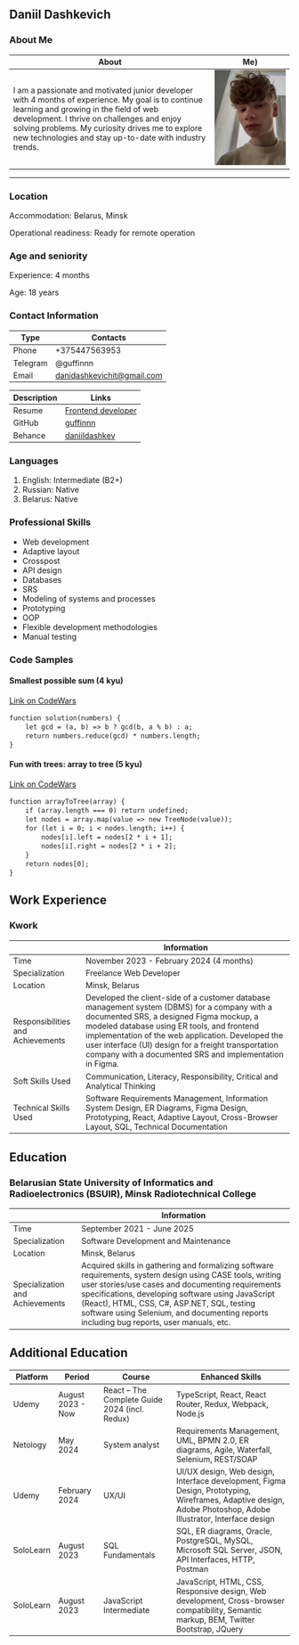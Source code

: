 ## Daniil Dashkevich

### About Me

| About                                                                                                                                                                                                                                                                                                          | Me)                                                 |
|----------------------------------------------------------------------------------------------------------------------------------------------------------------------------------------------------------------------------------------------------------------------------------------------------------------|-----------------------------------------------------|
| I am a passionate and motivated junior developer with 4 months of experience. My goal is to continue learning and growing in the field of web development. I thrive on challenges and enjoy solving problems. My curiosity drives me to explore new technologies and stay up-to-date with industry trends.     | ![Фотография](assets/photo_2023-08-11_18-49-58.jpg) | 

---

### Location

Accommodation: Belarus, Minsk

Operational readiness: Ready for remote operation

### Age and seniority

Experience: 4 months

Age: 18 years

### Contact Information

| Type     | Contacts                   |
|----------|----------------------------|
| Phone    | +375447563953              |
| Telegram | @guffinnn                  |
| Email    | danidashkevichit@gmail.com |

| Description | Links                                                  |
|-------------|--------------------------------------------------------|
| Resume      | [Frontend developer](https://career.habr.com/guffinnn) |
| GitHub      | [guffinnn](https://github.com/guffinnn)                |
| Behance     | [daniildashkev](https://www.behance.net/daniildashkev) |

 
 


### Languages

1. English: Intermediate (B2+)
2. Russian: Native
3. Belarus: Native

### Professional Skills

- Web development
- Adaptive layout
- Crosspost
- API design
- Databases
- SRS
- Modeling of systems and processes
- Prototyping
- OOP
- Flexible development methodologies
- Manual testing

### Code Samples

#### Smallest possible sum (4 kyu)

[Link on CodeWars](https://www.codewars.com/kata/52f677797c461daaf7000740)

    function solution(numbers) {
        let gcd = (a, b) => b ? gcd(b, a % b) : a;
        return numbers.reduce(gcd) * numbers.length;
    }

#### Fun with trees: array to tree (5 kyu)

[Link on CodeWars](https://www.codewars.com/kata/57e5a6a67fbcc9ba900021cd)

    function arrayToTree(array) {
        if (array.length === 0) return undefined;
        let nodes = array.map(value => new TreeNode(value));
        for (let i = 0; i < nodes.length; i++) {
            nodes[i].left = nodes[2 * i + 1];
            nodes[i].right = nodes[2 * i + 2];
        }
        return nodes[0];
    }

##  Work Experience

### Kwork

|                                   | Information                                                                                                                                                                                                                                                                                                                                                     |
|-----------------------------------|-----------------------------------------------------------------------------------------------------------------------------------------------------------------------------------------------------------------------------------------------------------------------------------------------------------------------------------------------------------------|
| Time                              | November 2023 - February 2024 (4 months)                                                                                                                                                                                                                                                                                                                        |
| Specialization                    | Freelance Web Developer                                                                                                                                                                                                                                                                                                                                         |
| Location                          | Minsk, Belarus                                                                                                                                                                                                                                                                                                                                                  |
| Responsibilities and Achievements | Developed the client-side of a customer database management system (DBMS) for a company with a documented SRS, a designed Figma mockup, a modeled database using ER tools, and frontend implementation of the web application. Developed the user interface (UI) design for a freight transportation company with a documented SRS and implementation in Figma. |
| Soft Skills Used                  | Communication, Literacy, Responsibility, Critical and Analytical Thinking                                                                                                                                                                                                                                                                                       |
| Technical Skills Used             | Software Requirements Management, Information System Design, ER Diagrams, Figma Design, Prototyping, React, Adaptive Layout, Cross-Browser Layout, SQL, Technical Documentation                                                                                                                                                                                 |                                                                                                                                                                                                                                                                                                                                                                                           |


## Education

### Belarusian State University of Informatics and Radioelectronics (BSUIR), Minsk Radiotechnical College

|                                   | Information                                                                                                                                                                                                                                                                                                                                                     |
|-----------------------------------|-----------------------------------------------------------------------------------------------------------------------------------------------------------------------------------------------------------------------------------------------------------------------------------------------------------------------------------------------------------------|
| Time                              | September 2021 - June 2025                                                                                                                                                                                                                                                                                                                                      |
| Specialization                    | Software Development and Maintenance                                                                                                                                                                                                                                                                                                                            |
| Location                          | Minsk, Belarus                                                                                                                                                                                                                                                                                                                                                  |
| Specialization and Achievements   | Acquired skills in gathering and formalizing software requirements, system design using CASE tools, writing user stories/use cases and documenting requirements specifications, developing software using JavaScript (React), HTML, CSS, C#, ASP.NET, SQL, testing software using Selenium, and documenting reports including bug reports, user manuals, etc.   |

##  Additional Education

| Platform  | Period            | Course                                        | Enhanced Skills                                                                                                                                               |
|-----------|-------------------|-----------------------------------------------|---------------------------------------------------------------------------------------------------------------------------------------------------------------|
| Udemy     | August 2023 - Now | React – The Complete Guide 2024 (incl. Redux) | TypeScript, React, React Router, Redux, Webpack, Node.js                                                                                                      |
| Netology  | May 2024          | System analyst                                | Requirements Management, UML, BPMN 2.0, ER diagrams, Agile, Waterfall, Selenium, REST/SOAP                                                                    |
| Udemy     | February 2024     | UX/UI                                         | UI/UX design, Web design, Interface development, Figma Design, Prototyping, Wireframes, Adaptive design, Adobe Photoshop, Adobe Illustrator, Interface design |
| SoloLearn | August 2023       | SQL Fundamentals                              | SQL, ER diagrams, Oracle, PostgreSQL, MySQL, Microsoft SQL Server, JSON, API Interfaces, HTTP, Postman                                                        |
| SoloLearn | August 2023       | JavaScript Intermediate                       | JavaScript, HTML, CSS, Responsive design, Web development, Cross-browser compatibility, Semantic markup, BEM, Twitter Bootstrap, JQuery                       |